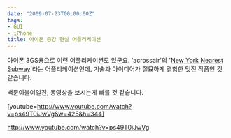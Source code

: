 ```yaml
---
date: "2009-07-23T00:00:00Z"
tags:
- GUI
- iPhone
title: 아이폰 증강 현실 어플리케이션
---
```


아이폰 3GS용으로 이런 어플리케이션도 있군요. 'acrossair'의 '[New York Nearest Subway](http://www.acrossair.com/apps_newyorknearestsubway.htm)'라는 어플리케이션인데, 기술과 아이디어가 절묘하게 결합한 멋진 작품인 것 같습니다.

백문이불여일견, 동영상을 보시는게 빠를 것 같습니다.

[youtube=http://www.youtube.com/watch?v=ps49T0iJwVg&w=425&h=344]

<http://www.youtube.com/watch?v=ps49T0iJwVg>
